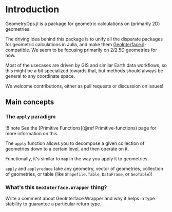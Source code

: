# Introduction


GeometryOps.jl is a package for geometric calculations on (primarily 2D) geometries.

The driving idea behind this package is to unify all the disparate packages for geometric calculations in Julia, and make them [GeoInterface.jl](https://github.com/JuliaGeo/GeoInterface.jl)-compatible. We seem to be focusing primarily on 2/2.5D geometries for now.

Most of the usecases are driven by GIS and similar Earth data workflows, so this might be a bit specialized towards that, but methods should always be general to any coordinate space.

We welcome contributions, either as pull requests or discussion on issues!

## Main concepts

### The `apply` paradigm

!!! note
    See the [Primitive Functions](@ref Primitive-functions) page for more information on this.

The `apply` function allows you to decompose a given collection of geometries down to a certain level, and then operate on it. 

Functionally, it's similar to `map` in the way you apply it to geometries.

`apply` and `applyreduce` take any geometry, vector of geometries, collection of geometries, or table (like `Shapefile.Table`, `DataFrame`, or `GeoTable`)!

### What's this `GeoInterface.Wrapper` thing?

Write a comment about GeoInterface.Wrapper and why it helps in type stability to guarantee a particular return type.

